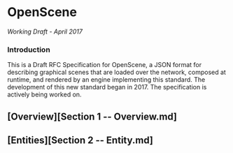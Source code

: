 OpenScene
=========

*Working Draft - April 2017*

### Introduction

This is a Draft RFC Specification for OpenScene, a JSON format for
describing graphical scenes that are loaded over the network, composed at
runtime, and rendered by an engine implementing this standard. The development
of this new standard began in 2017. The specification is actively being
worked on.

## [Overview][Section 1 -- Overview.md]
## [Entities][Section 2 -- Entity.md]
